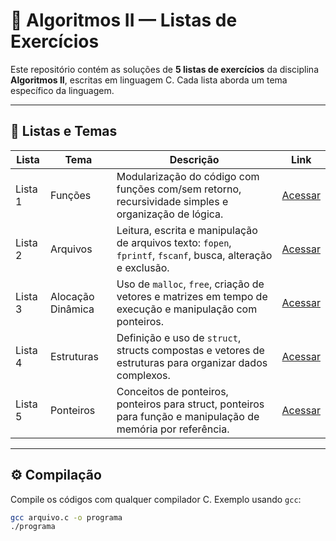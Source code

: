 # 📘 Algoritmos II — Listas de Exercícios

Este repositório contém as soluções de **5 listas de exercícios** da disciplina **Algoritmos II**, escritas em linguagem C. Cada lista aborda um tema específico da linguagem.

---

## 📂 Listas e Temas

| Lista   | Tema              | Descrição                                                                                                                                              | Link                                                                 |
|---------|-------------------|--------------------------------------------------------------------------------------------------------------------------------------------------------|----------------------------------------------------------------------|
| Lista 1 | Funções           | Modularização do código com funções com/sem retorno, recursividade simples e organização de lógica.                                                    | [Acessar](./Listas_de_Exercícios/Lista_1)                            |
| Lista 2 | Arquivos          | Leitura, escrita e manipulação de arquivos texto: `fopen`, `fprintf`, `fscanf`, busca, alteração e exclusão.                                           | [Acessar](./Listas_de_Exercícios/Lista_2)                            |
| Lista 3 | Alocação Dinâmica | Uso de `malloc`, `free`, criação de vetores e matrizes em tempo de execução e manipulação com ponteiros.                                               | [Acessar](./Listas_de_Exercícios/Lista_3)                            |
| Lista 4 | Estruturas        | Definição e uso de `struct`, structs compostas e vetores de estruturas para organizar dados complexos.                                                 | [Acessar](./Listas_de_Exercícios/Lista_4)                            |
| Lista 5 | Ponteiros         | Conceitos de ponteiros, ponteiros para struct, ponteiros para função e manipulação de memória por referência.                                          | [Acessar](./Listas_de_Exercícios/Lista_5)                            |

---

## ⚙️ Compilação

Compile os códigos com qualquer compilador C. Exemplo usando `gcc`:

```bash
gcc arquivo.c -o programa
./programa
